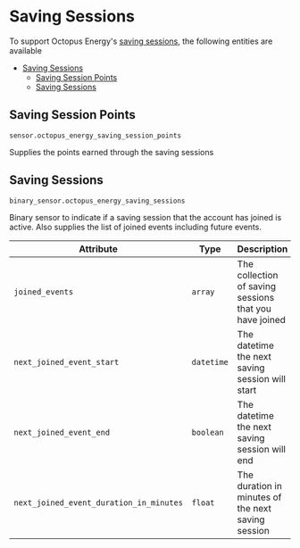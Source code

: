 # Saving Sessions

To support Octopus Energy's [saving sessions](https://octopus.energy/saving-sessions/), the following entities are available

- [Saving Sessions](#saving-sessions)
  - [Saving Session Points](#saving-session-points)
  - [Saving Sessions](#saving-sessions-1)

## Saving Session Points

`sensor.octopus_energy_saving_session_points`

Supplies the points earned through the saving sessions

## Saving Sessions

`binary_sensor.octopus_energy_saving_sessions`

Binary sensor to indicate if a saving session that the account has joined is active. Also supplies the list of joined events including future events.

| Attribute | Type | Description |
|-----------|------|-------------|
| `joined_events` | `array` | The collection of saving sessions that you have joined |
| `next_joined_event_start` | `datetime` | The datetime the next saving session will start |
| `next_joined_event_end` | `boolean` | The datetime the next saving session will end |
| `next_joined_event_duration_in_minutes` | `float` | The duration in minutes of the next saving session |
